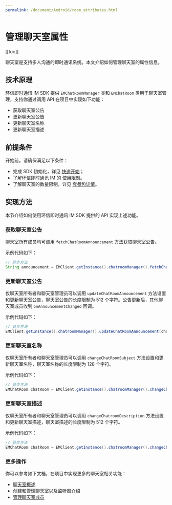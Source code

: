 ```yaml
---
permalink: /document/Android/room_attributes.html
---
```


# 管理聊天室属性

[[toc]]

聊天室是支持多人沟通的即时通讯系统。本文介绍如何管理聊天室的属性信息。

## 技术原理

环信即时通讯 IM SDK 提供 `EMChatRoomManager` 类和 `EMChatRoom` 类用于聊天室管理，支持你通过调用 API 在项目中实现如下功能：

- 获取聊天室公告
- 更新聊天室公告
- 更新聊天室名称
- 更新聊天室描述

## 前提条件

开始前，请确保满足以下条件：

- 完成 SDK 初始化，详见 [快速开始](https://docs-im.easemob.com/ccim/android/quickstart)；
- 了解环信即时通讯 IM 的 [使用限制](https://docs-im.easemob.com/ccim/limitation)。
- 了解聊天室的数量限制，详见 [套餐包详情](https://www.easemob.com/pricing/im)。

## 实现方法

本节介绍如何使用环信即时通讯 IM SDK 提供的 API 实现上述功能。

### 获取聊天室公告

聊天室所有成员均可调用 `fetchChatRoomAnnouncement` 方法获取聊天室公告。

示例代码如下：

```java
// 异步方法
String announcement = EMClient.getInstance().chatroomManager().fetchChatRoomAnnouncement(chatRoomId);
```

### 更新聊天室公告

仅聊天室所有者和聊天室管理员可以调用 `updateChatRoomAnnouncement` 方法设置和更新聊天室公告，聊天室公告的长度限制为 512 个字符。公告更新后，其他聊天室成员收到 `onAnnouncementChanged` 回调。

示例代码如下：

```java
// 异步方法
EMClient.getInstance().chatroomManager().updateChatRoomAnnouncement(chatRoomId, announcement);
```

### 更新聊天室名称

仅聊天室所有者和聊天室管理员可以调用 `changeChatRoomSubject` 方法设置和更新聊天室名称，聊天室名称的长度限制为 128 个字符。

示例代码如下：

```java
// 异步方法
EMChatRoom chatRoom = EMClient.getInstance().chatroomManager().changeChatRoomSubject(chatRoomId, newSubject);
```

### 更新聊天室描述

仅聊天室所有者和聊天室管理员可以调用 `changeChatroomDescription` 方法设置和更新聊天室描述，聊天室描述的长度限制为 512 个字符。

示例代码如下：

```java
// 异步方法
EMChatRoom chatRoom = EMClient.getInstance().chatroomManager().changeChatroomDescription(chatRoomId, newDescription);
```

### 更多操作

你可以参考如下文档，在项目中实现更多的聊天室相关功能：

- [聊天室概述](https://docs-im.easemob.com/ccim/android/chatroom1)
- [创建和管理聊天室以及监听器介绍](https://docs-im.easemob.com/ccim/android/chatroom2)
- [管理聊天室成员](https://docs-im.easemob.com/ccim/android/chatroom3)
